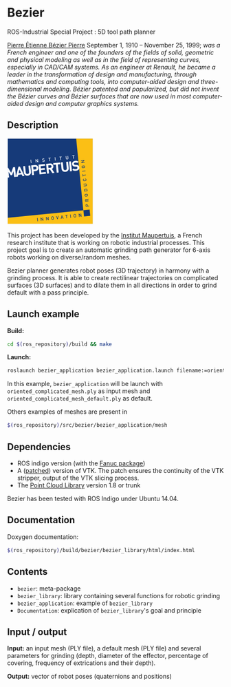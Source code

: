 Bezier
======

ROS-Industrial Special Project : 5D tool path planner

[Pierre Étienne Bézier Pierre](https://en.wikipedia.org/wiki/Pierre_B%C3%A9zier) September 1, 1910 – November 25, 1999; *was a French engineer and one of the founders of the fields of solid, geometric and physical modeling as well as in the field of representing curves, especially in CAD/CAM systems. As an engineer at Renault, he became a leader in the transformation of design and manufacturing, through mathematics and computing tools, into computer-aided design and three-dimensional modeling. Bézier patented and popularized, but did not invent the Bézier curves and Bézier surfaces that are now used in most computer-aided design and computer graphics systems.*


Description
-----------

![Institut Maupertuis logo](bezier_library/documentation/images/logo.png)

This project has been developed by the [Institut Maupertuis](http://www.institutmaupertuis.fr), a French research institute that is working on robotic industrial processes.
This project goal is to create an automatic grinding path generator for 6-axis robots working on diverse/random meshes.

Bezier planner generates robot poses (3D trajectory) in harmony with a grinding process.
It is able to create rectilinear trajectories on complicated surfaces (3D surfaces) and to dilate them in all directions in order to grind default with a pass principle.


Launch example
--------------

**Build:**
```bash
cd $(ros_repository)/build && make
```

**Launch:** 
```bash
roslaunch bezier_application bezier_application.launch filename:=oriented_complicated_mesh.ply
```

In this example, `bezier_application` will be launch with `oriented_complicated_mesh.ply` as input mesh and `oriented_complicated_mesh_default.ply` as default.

Others examples of meshes are present in
```bash
$(ros_repository)/src/bezier/bezier_application/mesh
```

Dependencies
------------

- ROS indigo version (with the [Fanuc package](https://github.com/ros-industrial/fanuc))
- A ([patched](https://gitlab.kitware.com/vtk/vtk/merge_requests/213)) version of VTK. The patch ensures the continuity of the VTK stripper, output of the VTK slicing process.
- The [Point Cloud Library](https://github.com/PointCloudLibrary/pcl) version 1.8 or trunk

Bezier has been tested with ROS Indigo under Ubuntu 14.04.

Documentation
-------------

Doxygen documentation: 
```bash
$(ros_repository)/build/bezier/bezier_library/html/index.html
```

Contents 
--------

- `bezier`: meta-package
- `bezier_library`: library containing several functions for robotic grinding
- `bezier_application`: example of `bezier_library`
- `Documentation`: explication of `bezier_library`'s goal and principle 

Input / output
--------------

**Input:** an input mesh (PLY file), a default mesh (PLY file) and several parameters for grinding (depth, diameter of the effector, percentage of covering,
     frequency of extrications and their depth).

**Output:** vector of robot poses (quaternions and positions)

